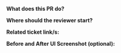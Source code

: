 **What does this PR do?**

**Where should the reviewer start?**

**Related ticket link/s:**

**Before and After UI Screenshot (optional):**